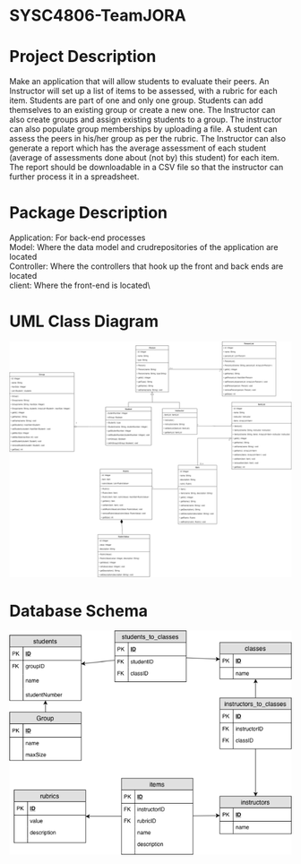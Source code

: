 # SYSC4806-TeamJORA

# Project Description
Make an application that will allow students to evaluate their peers.  An Instructor will set up a list of items to be assessed, with a rubric for each item. Students are part of one and only one group. Students can add themselves to an existing group or create a new one. The Instructor can also create groups and assign existing students to a group. The instructor can also populate group memberships by uploading a file. A student can assess the peers in his/her group as per the rubric. The Instructor can also generate a report which has the average assessment of each student (average of assessments done about (not by) this student) for each item. The report should be downloadable in a CSV file so that the instructor can further process it in a spreadsheet.

# Package Description
  Application: For back-end processes\
  Model: Where the data model and crudrepositories of the application are located\
  Controller: Where the controllers that hook up the front and back ends are located\
  client: Where the front-end is located\
 
# UML Class Diagram
![UML Class Diagram](https://github.com/jackmacdougall/SYSC4806-TeamJORA/blob/master/Docs/UML%20Diagram%20v.01.png)

# Database Schema
![Database Schema](https://github.com/jackmacdougall/SYSC4806-TeamJORA/blob/master/Docs/databaseSchema.png)
